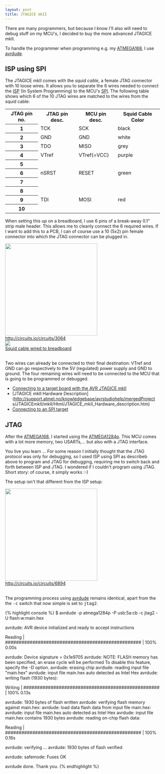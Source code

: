```yaml
---
layout: post
title: JTAGICE mkII
---
```


There are many programmers, but because I know I'll also will need to debug
stuff on my MCU's, I decided to buy the more advanced JTAGICE mkII.

To handle the programmer when programming e.g. my [ATMEGA168](ATMEGA168.html),
I use [avrdude](Avrdude.html).

## ISP using SPI

The JTAGICE mkII comes with the *squid cable*, a female JTAG connector with 10
loose wires. It allows you to separate the 6 wires needed to connect the
[ISP](http://en.wikipedia.org/wiki/In-System_Programming) (In System
Programming) to the MCU's
[SPI](http://en.wikipedia.org/wiki/Serial_Peripheral_Interface_Bus). The
following table shows which 6 of the 10 JTAG wires are matched to the wires
from the squid cable:

<table class="info">
  <tr class="header">
    <th>JTAG pin no.</th>
    <th>JTAG pin desc.</th>
    <th>MCU pin desc.</th>
    <th>Squid Cable Color</th>
  </tr>
  <tr><th>1</th>  <td>TCK</td>    <td>SCK</td>         <td>black</td></tr>
  <tr><th>2</th>  <td>GND</td>    <td>GND</td>         <td>white</td></tr>
  <tr><th>3</th>  <td>TDO</td>    <td>MISO</td>        <td>grey</td></tr>
  <tr><th>4</th>  <td>VTref</td>  <td>VTref(=VCC)</td> <td>purple</td></tr>
  <tr><th>5</th>  <td>&nbsp;</td> <td>&nbsp;</td>      <td>&nbsp;</td></tr>
  <tr><th>6</th>  <td>nSRST</td>  <td>RESET</td>       <td>green</td></tr>
  <tr><th>7</th>  <td>&nbsp;</td> <td>&nbsp;</td>      <td>&nbsp;</td></tr>
  <tr><th>8</th>  <td>&nbsp;</td> <td>&nbsp;</td>      <td>&nbsp;</td></tr>
  <tr><th>9</th>  <td>TDI</td>    <td>MOSI</td>        <td>red</td></tr>
  <tr><th>10</th> <td>&nbsp;</td> <td>&nbsp;</td>      <td>&nbsp;</td></tr>
</table>

When setting this up on a breadboard, I use 6 pins of a break-away 0.1" strip
male header. This allows me to cleanly connect the 6 required wires. If I want
to add this to a PCB, I can of course use a 10 (5x2) pin female connector into
which the JTAG connector can be plugged in.

<div class="thumb circuit left" style="clear:both">
  <a href="http://circuits.io/circuits/3064" target="_blank">
    <img src="http://circuits.io/circuits/3064/schematic" height="300"><br>
    http://circuits.io/circuits/3064
  </a>
</div>

<div class="thumb left">
  <a href="images/full/squid_cable.jpg" target="_blank">
    <img src="images/thumb/squid_cable.jpg"><br>
    Squid cable wired to breadboard
  </a>
</div>

<br clear="both">

Two wires can already be connected to their final destination: VTref and GND
can go respectively to the 5V (regulated) power supply and GND to ground. The
four remaining wires will need to be connected to the MCU that is going to be
programmed or debugged.

* [Connecting to a target board with the AVR JTAGICE
  mkII](http://www.atmel.com/Images/doc2562.pdf)
* [JTAGICE mkII Hardware
  Description](http://support.atmel.no/knowledgebase/avrstudiohelp/mergedProject
  s/JTAGICEmkII/mkII/Html/JTAGICE_mkII_Hardware_description.htm)
* [Connecting to an SPI
  target](http://www.atmel.no/webdoc/jtagicemkii/jtagicemkii.connecting_spi.html
  )

## JTAG

After the [ATMEGA168](ATMEGA168.html), I started using the
[ATMEGA1284p](ATMEGA1284p.html). This MCU comes with a lot more memory, two
USARTs,... but also with a JTAG interface.

You live you learn ... For some reason I initially thought that the JTAG
protocol was only for debugging, so I used ISP using SPI as describeb above to
program and JTAG for debugging, requiring me to switch back and forth between
ISP and JTAG. I wondered if I couldn't program using JTAG. Short story: of
course, it simply works :-)

The setup isn't that different from the ISP setup:

<div class="thumb circuit left" style="clear:both">
  <a href="http://circuits.io/circuits/6894" target="_blank">
    <img src="http://circuits.io/circuits/6894/schematic" height="300"><br>
    http://circuits.io/circuits/6894
  </a>
</div>

<br clear="both">

The programming process using [avrdude](Averdude.html) remains identical, apart
from the the <tt>-c</tt> switch that now simple is set to <tt>jtag2</tt>.

{% highlight console %}
$ avrdude -p atmega1284p -P usb:5a:cb -c jtag2 -U flash:w:main.hex 

avrdude: AVR device initialized and ready to accept instructions

Reading | ################################################## | 100% 0.00s

avrdude: Device signature = 0x1e9705
avrdude: NOTE: FLASH memory has been specified, an erase cycle will be performed
         To disable this feature, specify the -D option.
avrdude: erasing chip
avrdude: reading input file "main.hex"
avrdude: input file main.hex auto detected as Intel Hex
avrdude: writing flash (1930 bytes):

Writing | ################################################## | 100% 0.13s

avrdude: 1930 bytes of flash written
avrdude: verifying flash memory against main.hex:
avrdude: load data flash data from input file main.hex:
avrdude: input file main.hex auto detected as Intel Hex
avrdude: input file main.hex contains 1930 bytes
avrdude: reading on-chip flash data:

Reading | ################################################## | 100% 0.16s

avrdude: verifying ...
avrdude: 1930 bytes of flash verified

avrdude: safemode: Fuses OK

avrdude done.  Thank you.
{% endhighlight %}
